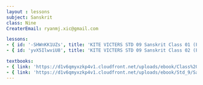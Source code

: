 ```yaml
--- 
layout : lessons 
subject: Sanskrit
class: Nine
CreaterEmail: ryanmj.xic@gmail.com

lessons: 
- { id: '-SHWnKK1UZs', title: 'KITE VICTERS STD 09 Sanskrit Class 01 (First Bell-ഫസ്റ്റ് ബെല്‍)' }
- { id: 'yvX5IlwviU8', title: 'KITE VICTERS STD 09 Sanskrit Class 02 (First Bell-ഫസ്റ്റ് ബെല്‍)' }

textbooks:
- { link: 'https://d1v6qmyxzkp4v1.cloudfront.net/uploads/ebook/Class%209/Sanskrit_Std-IX_part_1/Sanskrit_Std-IX_part_1.pdf', title: 'Sanskrit Part -1' , medium: 'Malayalam' }
- { link: 'https://d1v6qmyxzkp4v1.cloudfront.net/uploads/ebook/Std_9/Sanskrit-IX-AS-Vol-2/Sanskrit-IX-AS-Vol-2.pdf', title: 'Sanskrit Part -2' , medium: 'Malayalam' }
---
```

